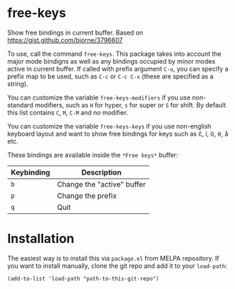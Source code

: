 # free-keys

Show free bindings in current buffer. Based on https://gist.github.com/bjorne/3796607

To use, call the command `free-keys`. This package takes into account the major mode bindigns as well as any bindings occupied by minor modes active in current buffer. If called with prefix argument `C-u`, you can specify a prefix map to be used, such as `C-c` or `C-c C-x` (these are specified as a string).

You can customize the variable `free-keys-modifiers` if you use non-standard modifiers, such as `H` for hyper, `s` for super or `S` for shift. By default this list contains `C`, `M`, `C-M` and no modifier.

You can customize the variable `free-keys-keys` if you use non-english keyboard layout and want to show free bindings for keys such as č, í, ö, è, å etc.

These bindings are available inside the `*Free keys*` buffer:

Keybinding | Description
-----------|---------------
`b`        | Change the "active" buffer
`p`        | Change the prefix
`q`        | Quit


# Installation

The easiest way is to install this via `package.el` from MELPA repository. If you want to install manually, clone the git repo and add it to your `load-path`:

    (add-to-list 'load-path "path-to-this-git-repo")
